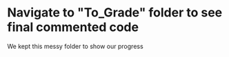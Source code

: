 # Navigate to "To_Grade" folder to see final commented code
We kept this messy folder to show our progress
